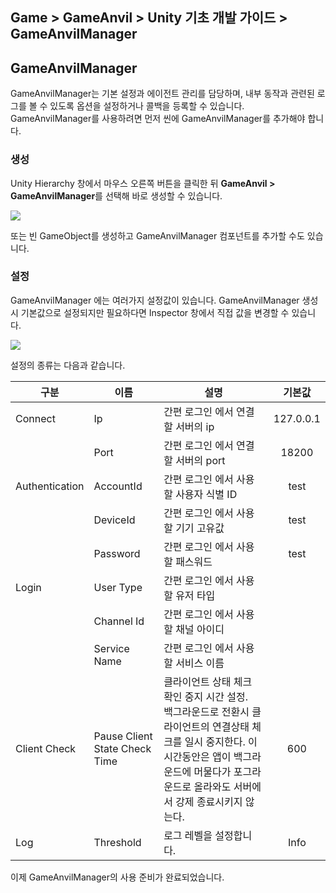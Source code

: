 ## Game > GameAnvil > Unity 기초 개발 가이드 > GameAnvilManager

## GameAnvilManager

GameAnvilManager는 기본 설정과 에이전트 관리를 담당하며, 내부 동작과 관련된 로그를 볼 수 있도록 옵션을 설정하거나 콜백을 등록할 수 있습니다. GameAnvilManager를 사용하려면 먼저 씬에 GameAnvilManager를 추가해야 합니다.

### 생성

Unity Hierarchy 창에서 마우스 오른쪽 버튼을 클릭한 뒤 **GameAnvil > GameAnvilManager**를 선택해 바로 생성할 수 있습니다.

![](https://kr1-api-object-storage.nhncloudservice.com/v1/AUTH_2acdfabf4efe4efc8a04c00b348110c9/cdn_origin/prod_gameanvil/images/v2_0/unity-basic/02-gameanvil-manager/01-add-gameanvil-manager.png)

또는 빈 GameObject를 생성하고 GameAnvilManager 컴포넌트를 추가할 수도 있습니다.

### 설정

GameAnvilManager 에는 여러가지 설정값이 있습니다. GameAnvilManager 생성 시 기본값으로 설정되지만 필요하다면 Inspector 창에서 직접 값을 변경할 수 있습니다.

![](https://kr1-api-object-storage.nhncloudservice.com/v1/AUTH_2acdfabf4efe4efc8a04c00b348110c9/cdn_origin/prod_gameanvil/images/v2_0/unity-basic/02-gameanvil-manager/02-gameanvil-manager-inspector.png)

설정의 종류는 다음과 같습니다.

| 구분             | 이름                            | 설명                                                                                                                      |    기본값    |
|----------------|-------------------------------|-------------------------------------------------------------------------------------------------------------------------|:---------:|
| Connect        | Ip                            | 간편 로그인 에서 연결할 서버의 ip                                                                                                    | 127.0.0.1 |
|                | Port                          | 간편 로그인 에서 연결할 서버의 port                                                                                                  |   18200   |
| Authentication | AccountId                     | 간편 로그인 에서 사용할 사용자 식별 ID                                                                                                 |   test    |
|                | DeviceId                      | 간편 로그인 에서 사용할 기기 고유값                                                                                                    |   test    |
|                | Password                      | 간편 로그인 에서 사용할 패스워드                                                                                                      |   test    |
| Login          | User Type                     | 간편 로그인 에서 사용할 유저 타입                                                                                                     |           |
|                | Channel Id                    | 간편 로그인 에서 사용할 채널 아이디                                                                                                    |           |
|                | Service Name                  | 간편 로그인 에서 사용할 서비스 이름                                                                                                    |           |
| Client Check   | Pause Client State Check Time | 클라이언트 상태 체크 확인 중지 시간 설정. <br/>백그라운드로 전환시 클라이언트의 연결상태 체크를 일시 중지한다. 이 시간동안은 앱이 백그라운드에 머물다가 포그라운드로 올라와도 서버에서 강제 종료시키지 않는다. |    600    |
| Log            | Threshold                     | 로그 레벨을 설정합니다.                                                                                                           |   Info    |

이제 GameAnvilManager의 사용 준비가 완료되었습니다.
